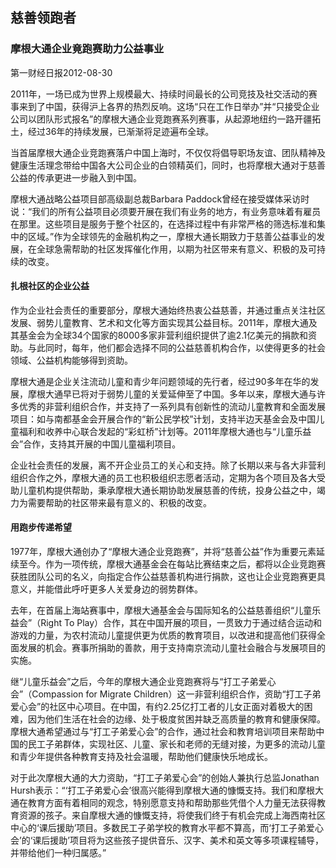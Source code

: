 ## 慈善领跑者
### 摩根大通企业竟跑赛助力公益事业

第一财经日报2012-08-30

2011年，一场已成为世界上规模最大、持续时间最长的公司竞技及社交活动的赛事来到了中国，获得沪上各界的热烈反响。这场“只在工作日举办”并“只接受企业公司以团队形式报名”的摩根大通企业竞跑赛系列赛事，从起源地纽约一路开疆拓土，经过36年的持续发展，已渐渐将足迹遍布全球。

当首届摩根大通企业竞跑赛落户中国上海时，不仅仅将倡导职场友谊、团队精神及健康生活理念带给中国各大公司企业的白领精英们，同时，也将摩根大通对于慈善公益的传承更进一步融入到中国。

摩根大通战略公益项目部高级副总裁Barbara Paddock曾经在接受媒体采访时说：“我们的所有公益项目必须要开展在我们有业务的地方，有业务意味着有雇员在那里。这些项目是服务于整个社区的，在选择过程中有非常严格的筛选标准和集中的区域。”作为全球领先的金融机构之一，摩根大通长期致力于慈善公益事业的发展，在全球急需帮助的社区发挥催化作用，以期为社区带来有意义、积极的及可持续的改变。

#### 扎根社区的企业公益

作为企业社会责任的重要部分，摩根大通始终热衷公益慈善，并通过重点关注社区发展、弱势儿童教育、艺术和文化等方面实现其公益目标。2011年，摩根大通及其基金会为全球34个国家的8000多家非营利组织提供了逾2.1亿美元的捐款和资助。与此同时，每年，他们都会选择不同的公益慈善机构合作，以使得更多的社会领域、公益机构能够得到资助。

摩根大通是企业关注流动儿童和青少年问题领域的先行者，经过90多年在华的发展，摩根大通早已将对于弱势儿童的关爱延伸至了中国。多年以来，摩根大通与许多优秀的非营利组织合作，并支持了一系列具有创新性的流动儿童教育和全面发展项目：如与南都基金会开展合作的“新公民学校”计划，支持半边天基金会及中国儿童福利和收养中心联合发起的“彩虹桥”计划等。2011年摩根大通也与“儿童乐益会”合作，支持其开展的中国儿童福利项目。

企业社会责任的发展，离不开企业员工的关心和支持。除了长期以来与各大非营利组织合作之外，摩根大通的员工也积极组织志愿者活动，定期为各个项目及各大受助儿童机构提供帮助，秉承摩根大通长期协助发展慈善的传统，投身公益之中，竭力为需要帮助的社区带来最有意义的、积极的改变。

#### 用跑步传递希望

1977年，摩根大通创办了“摩根大通企业竞跑赛”，并将“慈善公益”作为重要元素延续至今。作为一项传统，摩根大通基金会在每站比赛结束之后，都将以企业竞跑赛获胜团队公司的名义，向指定合作公益慈善机构进行捐款，这也让企业竞跑赛更具意义，并能借此呼吁更多人关爱身边的弱势群体。

去年，在首届上海站赛事中，摩根大通基金会与国际知名的公益慈善组织“儿童乐益会”（Right To Play）合作，其在中国开展的项目，一贯致力于通过结合运动和游戏的力量，为农村流动儿童提供更为优质的教育项目，以改进和提高他们获得全面发展的机会。赛事所捐助的善款，用于支持南京流动儿童社会融合与发展项目的实施。

继“儿童乐益会”之后，今年的摩根大通企业竞跑赛将与“打工子弟爱心会”（Compassion for Migrate Children）这一非营利组织合作，资助“打工子弟爱心会”的社区中心项目。在中国，有约2.25亿打工者的儿女正面对着极大的困难，因为他们生活在社会的边缘、处于极度贫困并缺乏高质量的教育和健康保障。摩根大通希望通过与“打工子弟爱心会”的合作，通过社会和教育培训项目来帮助中国的民工子弟群体，实现社区、儿童、家长和老师的无缝对接，为更多的流动儿童和青少年提供各种教育支持及社会温暖，帮助他们健康快乐地成长。


对于此次摩根大通的大力资助，“打工子弟爱心会”的创始人兼执行总监Jonathan Hursh表示：“‘打工子弟爱心会’很高兴能得到摩根大通的慷慨支持。我们和摩根大通在教育方面有着相同的观念，特别愿意支持和帮助那些凭借个人力量无法获得教育资源的孩子。来自摩根大通的慷慨支持，将使我们终于有机会完成上海西南社区中心的‘课后援助’项目。多数民工子弟学校的教育水平都不算高，而‘打工子弟爱心会’的‘课后援助’项目将为这些孩子提供音乐、汉字、美术和英文等多项课程辅导，并带给他们一种归属感。”